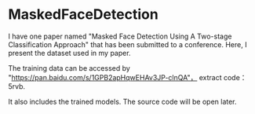 # MaskedFaceDetection
I have one paper named "Masked Face Detection Using A Two-stage Classification Approach" that has been submitted to a conference.
Here, I present the dataset used in my paper. 

The training data can be accessed by "https://pan.baidu.com/s/1GPB2apHqwEHAv3JP-clnQA"， extract code：5rvb.  

It also includes the trained models. The source code will be open later. 
